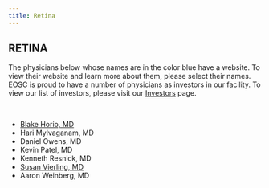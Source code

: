 ```yaml
---
title: Retina
---
```


<section id="content">
	<div class="container_24">
		<div class="grid_24">
			<div class="wrapper">
				<div class="grid_17 alpha rt-ident-bot-1">
					<div class="rt-inner-ident-3">
						<h2 class="ident-bot-3">RETINA</h2>
						<div class="line ident-bot-13"></div>
						<div class="wrapper ident-bot-5">
							<p>The physicians below whose names are in the color blue have a website.  To view their website and learn more about them, please select their names. EOSC is proud to have a number of physicians as investors in our facility. To view our list of investors, please visit our <a href="/patients/investors">Investors</a> page.</p>
							<p>&nbsp;</p>
							<div class="grid_8 alpha rt-ident-bot-2">
								<div class="wrapper ident-bot-15"></div>
								<ul class="list-2">
									<li><a href="http://www.retinagroupchicago.com/about.asp" target="_blank">Blake Horio, MD</a></li>
                                    <li>Hari Mylvaganam, MD</li>
                                    <li>Daniel Owens, MD</li>
                                    <li>Kevin Patel, MD</li>
									<li>Kenneth Resnick, MD</li>
									<li><a href="http://www.suburbanretina.com/our-physicians/susan-vierling-md/" target="_blank">Susan Vierling, MD</a><br /></li>
									<li>Aaron Weinberg, MD</li>
								</ul>
							</div>
							<div class="grid_8 omega">
								<div class="wrapper ident-bot-15"></div>
							</div>
						</div>
					</div>
				</div>